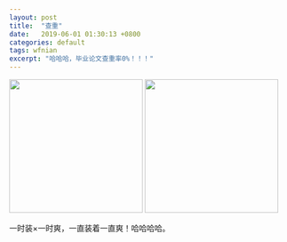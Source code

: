 ```yaml
---
layout: post
title:  "查重"
date:   2019-06-01 01:30:13 +0800
categories: default
tags: wfnian
excerpt: "哈哈哈，毕业论文查重率0%！！！"
---
```

<img src="https://s2.ax1x.com/2019/08/26/mhQJns.jpg" width="240">
<img src="https://s2.ax1x.com/2019/08/26/mhQ8Xj.jpg" width="240">

一时装×一时爽，一直装着一直爽！哈哈哈哈。
